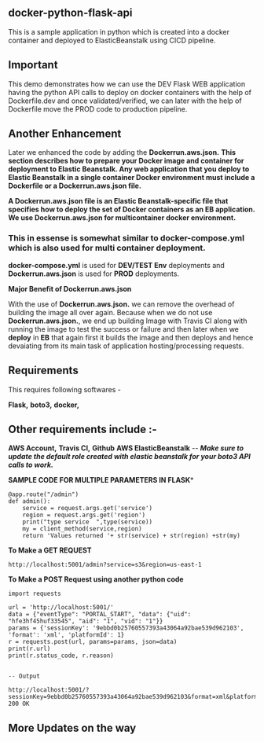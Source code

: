 ## docker-python-flask-api

This is a sample application in python which is created into a docker container and deployed to ElasticBeanstalk using CICD pipeline.

## Important

This demo demonstrates how we can use the DEV Flask WEB application having the python API calls to deploy on docker containers with the help of Dockerfile.dev and once validated/verified, we can later with the help of Dockerfile move the PROD code to production pipeline.

## Another Enhancement

Later we enhanced the code by adding the **Dockerrun.aws.json.**
**This section describes how to prepare your Docker image and container for deployment to Elastic Beanstalk. Any web application that you deploy to Elastic Beanstalk in a single container Docker environment must include a Dockerfile or a Dockerrun.aws.json file.**

**A Dockerrun.aws.json file is an Elastic Beanstalk-specific file that specifies how to deploy the set of Docker containers as an EB application. We use Dockerrun.aws.json for multicontainer docker environment.**
### This in essense is somewhat similar to docker-compose.yml which is also used for multi container deployment.

**docker-compose.yml** is used for **DEV/TEST Env** deployments and **Dockerrun.aws.json** is used for **PROD** deployments.

**Major Benefit of Dockerrun.aws.json**

With the use of **Dockerrun.aws.json.** we can remove the overhead of building the image all over again. Because when we do not use **Dockerrun.aws.json.**, we end up building Image with Travis CI along with running the image to test the success or failure and then later when we **deploy** in **EB** that again first it builds the image and then deploys and hence devaiating from its main task of application hosting/processing requests.

## Requirements

This requires following softwares -

**Flask,**
**boto3,**
**docker,**

## Other requirements include :-

**AWS Account,**
**Travis CI,**
**Github** 
**AWS ElasticBeanstalk** -- ***Make sure to update the default role created with elastic beanstalk for your boto3 API calls to work.***

**SAMPLE CODE FOR MULTIPLE PARAMETERS IN FLASK***

```
@app.route("/admin")
def admin():
    service = request.args.get('service')
    region = request.args.get('region')
    print("type service  ",type(service))
    my = client_method(service,region)
    return 'Values returned '+ str(service) + str(region) +str(my)
```

**To Make a GET REQUEST**

```
http://localhost:5001/admin?service=s3&region=us-east-1

```

**To Make a POST Request using another python code**

```
import requests
  
url = 'http://localhost:5001/'
data = {"eventType": "PORTAL_START", "data": {"uid": "hfe3hf45huf33545", "aid": "1", "vid": "1"}}
params = {'sessionKey': '9ebbd0b25760557393a43064a92bae539d962103', 'format': 'xml', 'platformId': 1}
r = requests.post(url, params=params, json=data)
print(r.url)
print(r.status_code, r.reason)


-- Output

http://localhost:5001/?sessionKey=9ebbd0b25760557393a43064a92bae539d962103&format=xml&platformId=1
200 OK
```

## More Updates on the way